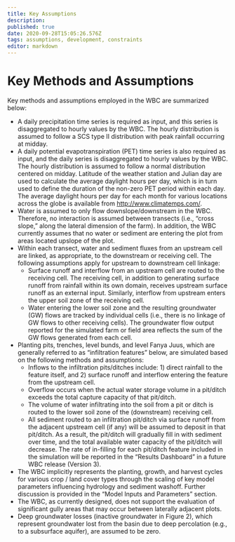 ```yaml
---
title: Key Assumptions
description: 
published: true
date: 2020-09-28T15:05:26.576Z
tags: assumptions, development, constraints
editor: markdown
---
```


# Key Methods and Assumptions
Key methods and assumptions employed in the WBC are summarized below:
-	A daily precipitation time series is required as input, and this series is disaggregated to hourly values by the WBC. The hourly distribution is assumed to follow a SCS type II distribution with peak rainfall occurring at midday.
-	A daily potential evapotranspiration (PET) time series is also required as input, and the daily series is disaggregated to hourly values by the WBC. The hourly distribution is assumed to follow a normal distribution centered on midday. Latitude of the weather station and Julian day are used to calculate the average daylight hours per day, which is in turn used to define the duration of the non-zero PET period within each day. The average daylight hours per day for each month for various locations across the globe is available from http://www.climatemps.com/.
-	Water is assumed to only flow downslope/downstream in the WBC. Therefore, no interaction is assumed between transects (i.e., “cross slope,” along the lateral dimension of the farm). In addition, the WBC currently assumes that no water or sediment are entering the plot from areas located upslope of the plot. 
-	Within each transect, water and sediment fluxes from an upstream cell are linked, as appropriate, to the downstream or receiving cell. The following assumptions apply for upstream to downstream cell linkage:
	-	Surface runoff and interflow from an upstream cell are routed to the receiving cell. The receiving cell, in addition to generating surface runoff from rainfall within its own domain, receives upstream surface runoff as an external input. Similarly, interflow from upstream enters the upper soil zone of the receiving cell.
	-	Water entering the lower soil zone and the resulting groundwater (GW) flows are tracked by individual cells (i.e., there is no linkage of GW flows to other receiving cells). The groundwater flow output reported for the simulated farm or field area reflects the sum of the GW flows generated from each cell.
-	Planting pits, trenches, level bunds, and level Fanya Juus, which are generally referred to as “infiltration features” below, are simulated based on the following methods and assumptions:
	-	Inflows to the infiltration pits/ditches include: 1) direct rainfall to the feature itself, and 2) surface runoff and interflow entering the feature from the upstream cell. 
	-	Overflow occurs when the actual water storage volume in a pit/ditch exceeds the total capture capacity of that pit/ditch.
	-	The volume of water infiltrating into the soil from a pit or ditch is routed to the lower soil zone of the (downstream) receiving cell.
	-	All sediment routed to an infiltration pit/ditch via surface runoff from the adjacent upstream cell (if any) will be assumed to deposit in that pit/ditch. As a result, the pit/ditch will gradually fill in with sediment over time, and the total available water capacity of the pit/ditch will decrease. The rate of in-filling for each pit/ditch feature included in the simulation will be reported in the “Results Dashboard” in a future WBC release (Version 3).
-	The WBC implicitly represents the planting, growth, and harvest cycles for various crop / land cover types through the scaling of key model parameters influencing hydrology and sediment washoff. Further discussion is provided in the “Model Inputs and Parameters” section.
-	The WBC, as currently designed, does not support the evaluation of significant gully areas that may occur between laterally adjacent plots.
-	Deep groundwater losses (inactive groundwater in Figure 2), which represent groundwater lost from the basin due to deep percolation (e.g., to a subsurface aquifer), are assumed to be zero.
